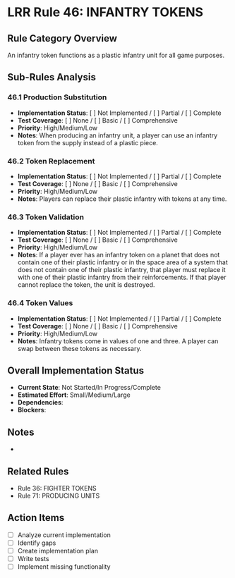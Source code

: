 # LRR Rule 46: INFANTRY TOKENS

## Rule Category Overview
An infantry token functions as a plastic infantry unit for all game purposes.

## Sub-Rules Analysis

### 46.1 Production Substitution
- **Implementation Status**: [ ] Not Implemented / [ ] Partial / [ ] Complete
- **Test Coverage**: [ ] None / [ ] Basic / [ ] Comprehensive
- **Priority**: High/Medium/Low
- **Notes**: When producing an infantry unit, a player can use an infantry token from the supply instead of a plastic piece.

### 46.2 Token Replacement
- **Implementation Status**: [ ] Not Implemented / [ ] Partial / [ ] Complete
- **Test Coverage**: [ ] None / [ ] Basic / [ ] Comprehensive
- **Priority**: High/Medium/Low
- **Notes**: Players can replace their plastic infantry with tokens at any time.

### 46.3 Token Validation
- **Implementation Status**: [ ] Not Implemented / [ ] Partial / [ ] Complete
- **Test Coverage**: [ ] None / [ ] Basic / [ ] Comprehensive
- **Priority**: High/Medium/Low
- **Notes**: If a player ever has an infantry token on a planet that does not contain one of their plastic infantry or in the space area of a system that does not contain one of their plastic infantry, that player must replace it with one of their plastic infantry from their reinforcements. If that player cannot replace the token, the unit is destroyed.

### 46.4 Token Values
- **Implementation Status**: [ ] Not Implemented / [ ] Partial / [ ] Complete
- **Test Coverage**: [ ] None / [ ] Basic / [ ] Comprehensive
- **Priority**: High/Medium/Low
- **Notes**: Infantry tokens come in values of one and three. A player can swap between these tokens as necessary.

## Overall Implementation Status
- **Current State**: Not Started/In Progress/Complete
- **Estimated Effort**: Small/Medium/Large
- **Dependencies**:
- **Blockers**:

## Notes
-

## Related Rules
- Rule 36: FIGHTER TOKENS
- Rule 71: PRODUCING UNITS

## Action Items
- [ ] Analyze current implementation
- [ ] Identify gaps
- [ ] Create implementation plan
- [ ] Write tests
- [ ] Implement missing functionality
